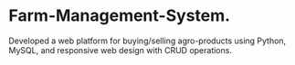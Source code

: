 # Farm-Management-System.
Developed a web platform for buying/selling agro-products using Python, MySQL, and responsive  web design with CRUD operations.  
